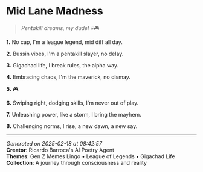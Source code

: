 # Mid Lane Madness

> *Pentakill dreams, my dude! 💀🎮*

**1.** No cap, I'm a league legend, mid diff all day.


**2.** Bussin vibes, I'm a pentakill slayer, no delay.


**3.** Gigachad life, I break rules, the alpha way.


**4.** Embracing chaos, I'm the maverick, no dismay.


**5.** 🎮


**6.** Swiping right, dodging skills, I'm never out of play.


**7.** Unleashing power, like a storm, I bring the mayhem.


**8.** Challenging norms, I rise, a new dawn, a new say.



---

*Generated on 2025-02-18 at 08:42:57*  
**Creator**: Ricardo Barroca's AI Poetry Agent  
**Themes**: Gen Z Memes Lingo • League of Legends • Gigachad Life  
**Collection**: A journey through consciousness and reality